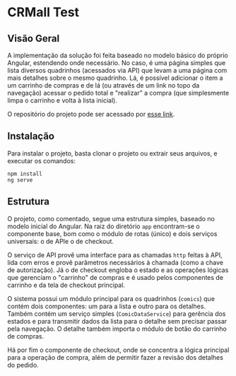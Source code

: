 # CRMall Test

## Visão Geral

A implementação da solução foi feita baseado no modelo básico do próprio Angular, estendendo onde necessário. No caso, é uma página simples que lista diversos quadrinhos (acessados via API) que levam a uma página com mais detalhes sobre o mesmo quadrinho. Lá, é possível adicionar o item a um carrinho de compras e de lá (ou através de um link no topo da navegação) acessar o pedido total e "realizar" a compra (que simplesmente limpa o carrinho e volta à lista inicial). 

O repositório do projeto pode ser acessado por [esse link](https://github.com/luckponte/angular-test-crmall).

## Instalação

Para instalar o projeto, basta clonar o projeto ou extrair seus arquivos, e executar os comandos:

    npm install
    ng serve
   
 ## Estrutura
 O projeto, como comentado, segue uma estrutura simples, baseado no modelo inicial do Angular. Na raiz do diretório `app` encontram-se o componente base, bom como o módulo de rotas (único) e dois serviços universais: o de APIe o de checkout. 

O serviço de API provê uma interface para as chamadas `http` feitas à API, lida com erros e provê parâmetros necessários à chamada (como a chave de autorização). Já o de checkout engloba o estado e as operações lógicas que gerenciam o "carrinho" de compras e é usado pelos componentes de carrinho e da tela de checkout principal.

O sistema possui um módulo principal para os quadrinhos (`comics`) que contém dois componentes: um para a lista e outro para os detalhes. Também contém um serviço simples (`ComicDataService`) para gerência dos estados e para transmitir dados da lista para o detalhe sem precisar passar pela navegação. O detalhe também importa o módulo de botão do carrinho de compras.

Há por fim o componente de checkout, onde se concentra a lógica principal para a operação de compra, além de permitir fazer a revisão dos detalhes do pedido.
